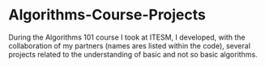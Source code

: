 # Algorithms-Course-Projects
During the Algorithms 101 course I took at ITESM, I developed, with the collaboration of my partners (names ares listed within the code), several projects related to the understanding of basic and not so basic algorithms. 
